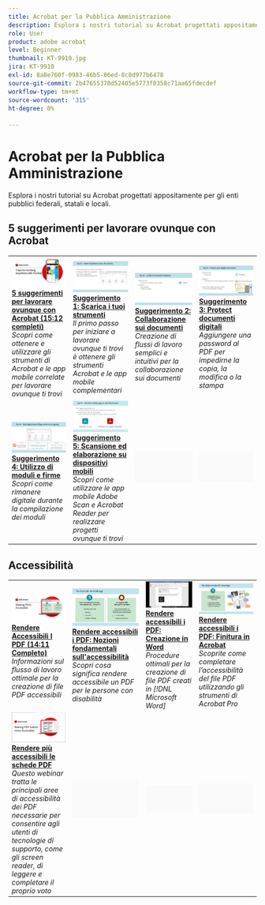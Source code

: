 ```yaml
---
title: Acrobat per la Pubblica Amministrazione
description: Esplora i nostri tutorial su Acrobat progettati appositamente per gli enti pubblici federali, statali e locali
role: User
product: adobe acrobat
level: Beginner
thumbnail: KT-9910.jpg
jira: KT-9910
exl-id: 8a8e760f-0983-46b5-86ed-8c8d977b6478
source-git-commit: 2b47655370d52405e5773f0358c71aa65fdecdef
workflow-type: tm+mt
source-wordcount: '315'
ht-degree: 0%

---
```


# Acrobat per la Pubblica Amministrazione

Esplora i nostri tutorial su Acrobat progettati appositamente per gli enti pubblici federali, statali e locali.

## 5 suggerimenti per lavorare ovunque con Acrobat

<table style="table-layout:fixed">
<tr>
  <td>
    <a href="5-tips-for-working-anywhere-with-acrobat-dc-for-government.md">
      <img alt="5 suggerimenti per lavorare ovunque con Acrobat (15:12 completi)" src="../../assets/5tipscomplete.png" />
    </a>
    <div>
    <a href="5-tips-for-working-anywhere-with-acrobat-dc-for-government.md"><strong>5 suggerimenti per lavorare ovunque con Acrobat (15:12 completi)</strong></a>
    </div>
    <em>Scopri come ottenere e utilizzare gli strumenti di Acrobat e le app mobile correlate per lavorare ovunque ti trovi</em>
    <br>
  </td>
  <td>
    <a href="get-your-tools.md">
      <img alt="Suggerimento 1: Scarica i tuoi strumenti" src="../../assets/Tip1.png" />
    </a>
    <div>
    <a href="get-your-tools.md"><strong>Suggerimento 1: Scarica i tuoi strumenti</strong></a>
    </div>
    <em>Il primo passo per iniziare a lavorare ovunque ti trovi è ottenere gli strumenti Acrobat e le app mobile complementari</em>
    <br>
  </td>  
  <td>
    <a href="collaborate-on-documents.md">
      <img alt="Suggerimento 2: Collaborazione sui documenti" src="../../assets/Tip2.png" />
    </a>
    <div>
    <a href="collaborate-on-documents.md"><strong>Suggerimento 2: Collaborazione sui documenti</strong></a>
    </div>
    <em>Creazione di flussi di lavoro semplici e intuitivi per la collaborazione sui documenti</em>
    <br>
  </td>
  <td>
    <a href="protect-digital-documents.md">
      <img alt="Suggerimento: 3 Protect di documenti digitali" src="../../assets/Tip3.png" />
    </a>
    <div>
    <a href="protect-digital-documents.md"><strong>Suggerimento 3: Protect documenti digitali</strong></a>
    </div>
    <em>Aggiungere una password al PDF per impedirne la copia, la modifica o la stampa</em>
    <br>
  </td>
</tr>
  <td>
    <a href="work-with-forms-and-signatures.md">
      <img alt="Suggerimento 4: Utilizzo di moduli e firme" src="../../assets/Tip4.png" />
    </a>
    <div>
    <a href="work-with-forms-and-signatures.md"><strong>Suggerimento 4: Utilizzo di moduli e firme</strong></a>
    </div>
    <em>Scopri come rimanere digitale durante la compilazione dei moduli</em>
    <br>
  </td>
  <td>
    <a href="scan-and-edit-on-mobile.md">
      <img alt="Suggerimento 5: Scansione ed elaborazione su dispositivi mobili" src="../../assets/Tip5.png" />
    </a>
    <div>
    <a href="scan-and-edit-on-mobile.md"><strong>Suggerimento 5: Scansione ed elaborazione su dispositivi mobili</strong></a>
    </div>
    <em>Scopri come utilizzare le app mobile Adobe Scan e Acrobat Reader per realizzare progetti ovunque ti trovi</em>
    <br>
  </td>
  <td>
   <img alt="Spaziatore" src="../../assets/Grayspacer.png" />
    <div>
    <br>
  </td>
  <td>
   <img alt="Spaziatore" src="../../assets/Grayspacer.png" />
    <div>
    <br>
  </td>
</tr>
</table>

## Accessibilità

<table>
<tr>
  <td>
    <a href="making-pdfs-accessible.md">
      <img alt="Rendere Accessibili I PDF (14:11 Completo)" src="../../assets/Accessiblecomplete.png" />
    </a>
    <div>
    <a href="making-pdfs-accessible.md"><strong>Rendere Accessibili I PDF (14:11 Completo)</strong></a>
    </div>
    <em>Informazioni sul flusso di lavoro ottimale per la creazione di file PDF accessibili</em>
    <br>
  </td>
  <td>
    <a href="understanding-accessibility.md">
      <img alt="Rendere accessibili i PDF: Nozioni fondamentali sull&apos;accessibilità" src="../../assets/Accessibiityunderstanding.png" />
    </a>
    <div>
    <a href="understanding-accessibility.md"><strong>Rendere accessibili i PDF: Nozioni fondamentali sull'accessibilità</strong></a>
    </div>
    <em>Scopri cosa significa rendere accessibile un PDF per le persone con disabilità</em>
    <br>
  </td>  
  <td>
    <a href="collaborate-on-documents.md">
      <img alt="Rendere accessibili i PDF: Creazione in Word" src="../../assets/Accessibilityword.png" />
    </a>
    <div>
    <a href="collaborate-on-documents.md"><strong>Rendere accessibili i PDF: Creazione in Word</strong></a>
    </div>
    <em>Procedure ottimali per la creazione di file PDF creati in [!DNL Microsoft Word]</em>
    <br>
  </td>
   <td>
    <a href="finishing-in-acrobat.md">
      <img alt="Rendere accessibili i PDF: Finitura in Acrobat" src="../../assets/Accessibilityacrobat.png" />
    </a>
    <div>
    <a href="finishing-in-acrobat.md"><strong>Rendere accessibili i PDF: Finitura in Acrobat</strong></a>
    </div>
    <em>Scoprite come completare l’accessibilità del file PDF utilizzando gli strumenti di Acrobat Pro</em>
    <br>
  </td>
</tr>
<tr>
  <td>
    <a href="making-pdf-ballots-accessible.md">
      <img alt="Rendere più accessibili le schede PDF" src="../../assets/Accessibleballots.png" />
    </a>
    <div>
    <a href="making-pdf-ballots-accessible.md"><strong>Rendere più accessibili le schede PDF</strong></a>
    </div>
    <em>Questo webinar tratta le principali aree di accessibilità dei PDF necessarie per consentire agli utenti di tecnologie di supporto, come gli screen reader, di leggere e completare il proprio voto</em>
    <br>
  </td>  
  <td>
   <img alt="Spaziatore" src="../../assets/Grayspacer.png" />
    <div>
    <br>
  </td>
  <td>
   <img alt="Spaziatore" src="../../assets/Grayspacer.png" />
    <div>
    <br>
  </td>
  <td>
   <img alt="Spaziatore" src="../../assets/Grayspacer.png" />
    <div>
    <br>
  </td>
</tr>
</table>
